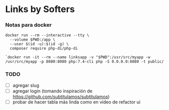 # Links by Softers

### Notas para docker

~~~~
docker run --rm --interactive --tty \
  --volume $PWD:/app \
  --user $(id -u):$(id -g) \
  composer require php-di/php-di
~~~~

~~~~
`docker run -it --rm --name linksapp -v "$PWD":/usr/src/myapp -w /usr/src/myapp -p 8080:8080 php:7.4-cli php -S 0.0.0.0:8080 -t public/
~~~~

### TODO
- [ ] agregar slug
- [ ] agregar login (tomando inspiración de https://github.com/subtitulamos/subtitulamos)
- [ ] probar de hacer tabla más linda como en video de refactor ui
